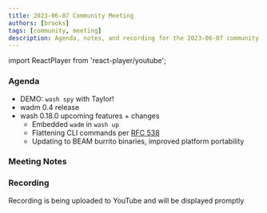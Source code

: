 ```yaml
---
title: 2023-06-07 Community Meeting
authors: [brooks]
tags: [community, meeting]
description: Agenda, notes, and recording for the 2023-06-07 community meeting
---
```


import ReactPlayer from 'react-player/youtube';

### Agenda

- DEMO: `wash spy` with Taylor!
- wadm 0.4 release
- wash 0.18.0 upcoming features + changes
  - Embedded `wadm` in `wash up`
  - Flattening CLI commands per [RFC 538](https://github.com/wasmCloud/wash/issues/538)
  - Updating to BEAM burrito binaries, improved platform portability

<!--truncate-->

### Meeting Notes

### Recording

Recording is being uploaded to YouTube and will be displayed promptly
